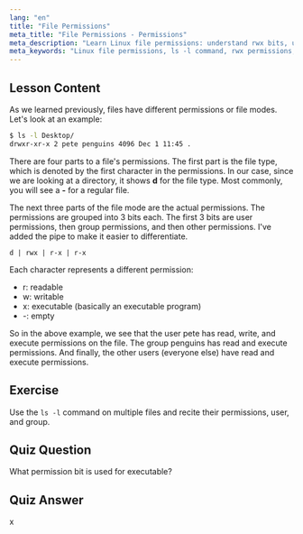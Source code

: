 ```yaml
---
lang: "en"
title: "File Permissions"
meta_title: "File Permissions - Permissions"
meta_description: "Learn Linux file permissions: understand rwx bits, user, group, and other permissions. Master `ls -l` output for beginners. Start your Linux journey!"
meta_keywords: "Linux file permissions, ls -l command, rwx permissions, Linux tutorial, file modes, beginner Linux, Linux guide"
---
```


## Lesson Content

As we learned previously, files have different permissions or file modes. Let's look at an example:

```bash
$ ls -l Desktop/
drwxr-xr-x 2 pete penguins 4096 Dec 1 11:45 .
```

There are four parts to a file's permissions. The first part is the file type, which is denoted by the first character in the permissions. In our case, since we are looking at a directory, it shows **d** for the file type. Most commonly, you will see a **-** for a regular file.

The next three parts of the file mode are the actual permissions. The permissions are grouped into 3 bits each. The first 3 bits are user permissions, then group permissions, and then other permissions. I've added the pipe to make it easier to differentiate.

```plaintext
d | rwx | r-x | r-x
```

Each character represents a different permission:

- r: readable
- w: writable
- x: executable (basically an executable program)
- -: empty

So in the above example, we see that the user pete has read, write, and execute permissions on the file. The group penguins has read and execute permissions. And finally, the other users (everyone else) have read and execute permissions.

## Exercise

Use the `ls -l` command on multiple files and recite their permissions, user, and group.

## Quiz Question

What permission bit is used for executable?

## Quiz Answer

x
